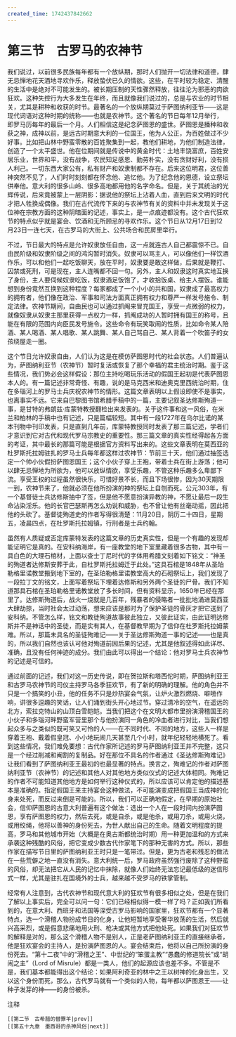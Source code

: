 ```yaml
---
created_time: 1742437842662
---
```

# 第三节　古罗马的农神节

我们说过，以前很多民族每年都有一个放纵期，那时人们抛开一切法律和道德，肆无忌惮地花天酒地寻欢作乐，释放蛰伏已久的情欲。这些，在平时较为稳定、清醒的生活中是绝对不可能发生的。被长期压制的天性骤然释放，往往沦为邪恶的肉欲狂欢。这种失控行为大多发生在年终，而且就像我们说过的，总是与农业的时节相关，尤其是耕种和收获的时节。最著名的一个放纵期莫过于萨图纳利亚节——这是现代词语对这种时期的统称——也就是农神节。这个著名的节日每年12月举行，即罗马历每年的最后一个月。人们相信这是纪念萨图恩的盛世。萨图恩是播种和收获之神，成神以前，是远古时期意大利的一位国王，他为人公正，为百姓做过不少好事。比如把山林中野蛮零散的百姓聚集到一起，教他们耕地，为他们制造法律，创造了一个太平盛世。他在位期间就是传说中的黄金时代：土地丰饶富庶，百姓安居乐业，世界和平，没有战争，农民知足感恩、勤劳朴实，没有贪财好利，没有损人利己。一切东西大家公有，私有财产和奴隶制都不存在。后来这位明君，这位善神突然不见了，人们时时刻刻都在怀念他、追忆他。为了纪念他的恩德，设立祭坛供奉他。意大利的很多山岭、很多高地都用他的名字命名。但是，关于其统治的光辉传说，后来竟被蒙上一层阴影：据说他的祭坛上沾着人血，直到后来文明的时代才把人牲换成偶像。我们在古代流传下来的与农神节有关的资料中并未发现关于这位神在宗教方面的这种阴暗面的记述，事实上，是一点痕迹都没有。这个古代狂欢节的特点似乎就是宴会、饮酒和无所顾忌的寻欢作乐。这个节日从12月17日到12月23日一连七天，在古罗马的大街上、公共场合和民房里举行。

不过，节日最大的特点是允许奴隶放任自由，这一点就连古人自己都震惊不已。自由民阶级和奴隶阶级之间的鸿沟暂时消失。奴隶可以骂主人，可以像他们一样饮酒作乐，可以和他们一起吃饭聊天，放在平时，奴隶要是敢这样做，后果就是鞭打、囚禁或死刑，可是现在，主人连嘴都不回一句。另外，主人和奴隶这时真实地互换了身份，主人要伺候奴隶吃饭，奴隶酒足饭饱了，才收拾饭桌、给主人摆饭。谁能想到身份竟然互换到这种程度？每家都成了一个小小的共和国，奴隶成了最高权力的拥有者，他们像在政治、军事和司法方面真正拥有权力和尊严一样发号施令、制定法律。农神节期间，自由民也可以通过抓阄来冒充国王，享受一点微弱的权力，就像奴隶从奴隶主那里获得一点权力一样，抓阄成功的人暂时拥有国王的称号，且能在有限的范围内向臣民发号施令。这些命令有玩笑取闹的性质，比如命令某人陪酒、某人喝酒、某人唱歌、某人跳舞、某人自己骂自己、某人背着一个吹笛子的女孩绕屋走一圈。

这个节日允许奴隶自由，人们认为这是在模仿萨图恩时代的社会状态。人们普遍认为，萨图纳利亚节（农神节）暂时复活或恢复了那个幸福的君主统治时期。鉴于这些情况，我们势必会这样假设：那位主持吃喝玩乐活动的假国王起初是代表萨图恩本人的。有一篇记述非常奇怪、有趣，说的是马克西米和迪奥克里西统治时期，住在多瑙河上的罗马士兵庆祝农神节的情形。这篇文章表明以上假设即使不是事实，也离事实不远。它来自巴黎图书馆希腊手稿中的一篇，主要记叙圣达修斯殉道一事，是甘特的弗朗兹·库蒙特教授翻检出来发表的。关于这件事和这一风俗，在米兰和柏林的手稿中也有记述，只是篇幅较短。其中有一段1727年在乌尔比诺的某本刊物中刊印发表，只是直到几年前，库蒙特教授同时发表了那三篇记述，学者们才意识到它对古代和现代罗马宗教史的重要性。那三篇文章的真实性经得起各方面的考证，其中最长的那篇可能是根据官方资料写出来的。这些文章表明在莫西亚的杜罗斯托拉姆驻扎的罗马士兵每年都这样过农神节：节前三十天，他们通过抽签选定一个帅小伙假扮萨图恩国王；这个小伙子穿上王袍，带着士兵在街上游荡；他可以肆无忌惮地为所欲为，他可以放纵情欲，享受乐趣，不管这种乐趣多么卑鄙下流。享受王权的过程虽然很快乐，可惜好景不长，而且下场很惨，因为30天期限一到，农神节来了，他就必须在他所扮演的神的祭坛上自刎而死。公元303年，有一个基督徒士兵达修斯抽中了签，但是他不愿意扮演异教的神，不愿让最后一段生命沾染淫乐。他的长官巴瑟斯再怎么劝说和威胁，也不曾让他有丝毫动摇，因此把他的头砍了。基督徒殉道史的作者写得很清楚：11月20日，阴历二十四日，星期五，凌晨四点，在杜罗斯托拉姆镇，行刑者是士兵约翰。

虽然有人质疑或否定库蒙特发表的这篇文章的历史真实性，但是一个有趣的发现却能证明它是真的。在安科纳海岸，有一座教堂的地下室里藏着很多古物，其中有一具白色的大理石棺材，上面以查士丁尼时代的字体用希腊文刻着如下铭文：“神圣的殉道者达修斯安葬于此，自杜罗斯托拉姆迁于此处。”这具石棺是1848年从圣珀勒格里诺教堂搬到地下室的，在圣珀勒格里诺教堂高大的石砌祭坛上，我们发现了一段拉丁文的铭文，上面写着祭坛下埋着达修斯和另外两个圣徒的尸骨。我们不知道那具石棺在圣珀勒格里诺教堂放了多长时间，但有资料显示，1650年已经在那里了。达修斯殉道后，战火一烧就是几百年，残暴者的侵略者一批批地涌进莫西亚大肆劫掠，当时社会太过动荡，想来应该是那时为了保护圣徒的骨灰才把它送到了安科纳。不管怎么样，铭文和教徒殉道故事彼此独立，又彼此证实，由此证明达修斯并不是神话中的圣徒，而是实有其人，在基督教早期为了信仰在杜罗斯托拉姆蒙难。所以，那篇未具名的圣徒殉难记——关于圣达修斯殉道一事的记述——也是真的，所以我们自然也该认可他对殉道前因后果的记述，尤其是他叙述得如此详尽、准确，且没有任何神迹的成分。我们由此可以得出一个结论：他对罗马士兵农神节的记述是可信的。

通过前面的记述，我们对这一历史传说，即在贺拉斯和塔西佗时期，萨图纳利亚王和古罗马农神节的司仪主持罗马各季狂欢节，有了新的明确的理解。他的角色并不只是一个搞笑的小丑，他的任务不只是炒热宴会气氛，让炉火激烈燃烧、噼啪作响，讲很多逗趣的笑话，让人们涌到街头开心地过节。穿过清冷的空气，在遥远的北方，索拉克特山的山顶白雪皑皑。当我们把这个在文明大都市里扮演滑稽国王的小伙子和多瑙河畔野蛮军营里那个与他扮演同一角色的冷血者进行对比，当我们想起众多与之类似的既可笑又可怜的人——在不同时代、不同的地方，这些人一样是穿着王袍、戴着假皇冠、小小地玩闹几天甚至几个小时，就年纪轻轻地横死了。看到这些情况，我们难免要想：古代作家所记述的罗马萨图纳利亚王并不完整，这只是一个经过削减和阉割的复制品。好在那位不具名的作者通过《圣达修斯殉难记》让我们看到了萨图纳利亚王最初的也最显著的特点。换言之，殉难记的作者对萨图纳利亚节（农神节）的记述和其他人对其他地方类似仪式的记述大体相同。殉难记的作者不可能知道其他地方是如何举行这种仪式的，所以应该可以肯定他的描述基本是准确的。指定假国王来主持宴会这种做法，不可能演变成把假国王当成神的化身来处死，而反过来倒是可能的。所以，我们可以正确地假定，在早期的原始社会，信仰萨图恩的古意大利普遍有这个做法：选出一个人在一段时间内扮演萨图恩，享有萨图恩的权力，然后去死，或是自杀，或是他杀，或用刀杀，或用火烧，或用绞绳，他将以善神的身份死去，为世人献出自己的生命。随着文明程度的提高，罗马和其他城市开始（大概是在奥古斯都统治时期）用一种更加温和的方式来承袭这种残酷的风俗，把它变成少数古代作家笔下的那种无害的方式。所以，那些作家在描写节日里的萨图纳利亚王时只是一笔带过。但是，更为古老和残忍的做法在一些荒僻之地一直没有消失。意大利统一后，罗马政府虽然强行废除了这种野蛮的风俗，却无法把它从人民的记忆中抹除，就像人们始终无法忘记最低级的迷信形式一样，尤其是驻扎在国境外的士兵，越来越不受罗马的铁掌管制。

经常有人注意到，古代农神节和现代意大利的狂欢节有很多相似之处，但是在我们了解以上事实后，完全可以问一句：它们已经相似得一模一样了吗？正如我们所看到的，在意大利、西班牙和法国等深受古罗马影响的国家里，狂欢节都有一个显著特点，选一个滑稽人物扮成节日的化身，让他短暂地享受奢华放荡的生活，然后就兴高采烈，或是假意悲痛地用火刑、枪决或其他方式把他处死。如果我们对狂欢节的解释是对的，那么这个滑稽人物不是别人，正是老萨图纳利亚王的直接继承者，他是狂欢宴会的主持人，是扮演萨图恩的人。宴会结束后，他将以自己所扮演的身份死去。“第十二夜”中的“滑稽之王”、中世纪的“笨蛋主教”“愚蠢的修道院长”或“胡闹之主”（Lord of Misrule）都是一类人，他们的起源应该也差不多。不管是不是，我们基本都能得出这个结论：如果阿利奇亚的林中之王以树神的化身出生，又以这个身份而死，那么，古代罗马就有一个类似的人物，每年都以萨图恩王——让种子发芽的神——的身份被杀。

注释

[^1]: 古代的奥斯塔人生活在意大利南部坎帕尼亚一带。——译注
[^2]: 新喀里多尼亚：主要由新喀里多尼亚岛和洛亚蒂群岛组成，位于南太平洋南回归线附近。——译注

```booknav
[[第二节　古希腊的替罪羊|prev]]
[[第五十九章　墨西哥的杀神风俗|next]]
```